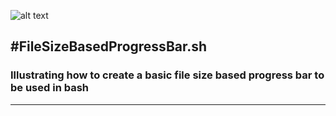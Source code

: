 ![alt text](https://intergenstudios.com/Downloads/InterGenStudios.png "InterGenStudios")

#**FileSizeBasedProgressBar.sh**
---

### Illustrating how to create a basic file size based progress bar to be used in bash
---

